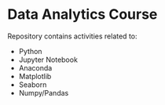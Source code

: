 # Data Analytics Course

Repository contains activities related to:
- Python 
- Jupyter Notebook
- Anaconda
- Matplotlib
- Seaborn
- Numpy/Pandas
